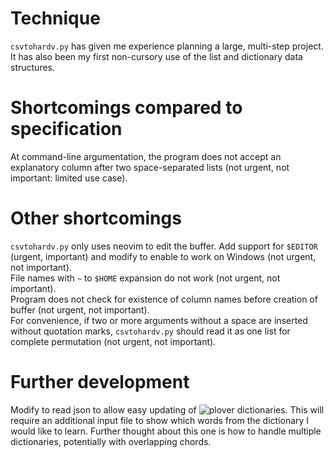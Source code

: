 # Technique

`csvtohardv.py` has given me experience planning a large, multi-step project.  
It has also been my first non-cursory use of the list and dictionary data structures.  

# Shortcomings compared to specification

At command-line argumentation, the program does not accept an explanatory column after two space-separated lists (not urgent, not important: limited use case).  

# Other shortcomings

`csvtohardv.py` only uses neovim to edit the buffer. Add support for `$EDITOR` (urgent, important) and modify to enable to work on Windows (not urgent, not important).  
File names with `~` to `$HOME` expansion do not work (not urgent, not important).  
Program does not check for existence of column names before creation of buffer (not urgent, not important).  
For convenience, if two or more arguments without a space are inserted without quotation marks, `csvtohardv.py` should read it as one list for complete permutation (not urgent, not important).  

# Further development

Modify to read json to allow easy updating of ![plover](https://github.com/openstenoproject/plover) dictionaries. This will require an additional input file to show which words from the dictionary I would like to learn. Further thought about this one is how to handle multiple dictionaries, potentially with overlapping chords.  
